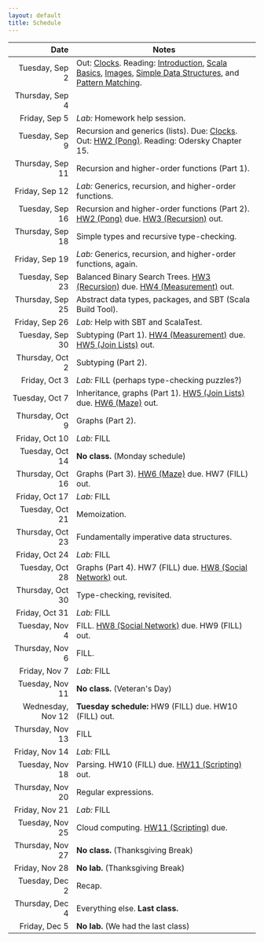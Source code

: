 ```yaml
---
layout: default
title: Schedule
---
```


| Date              | Notes                                                                                                               |
|------------------:|---------------------------------------------------------------------------------------------------------------------|
| Tuesday, Sep 2    | Out: [Clocks]. Reading: [Introduction], [Scala Basics], [Images], [Simple Data Structures], and [Pattern Matching]. |
| Thursday, Sep 4   |                                                                                                                     |
| Friday, Sep 5     | *Lab:* Homework help session.                                                                                       |
| Tuesday, Sep 9    | Recursion and generics (lists). Due: [Clocks]. Out: [HW2 (Pong)]. Reading: Odersky Chapter 15.                      |
| Thursday, Sep 11  | Recursion and higher-order functions (Part 1).                                            |
| Friday, Sep 12    | *Lab:* Generics, recursion, and higher-order functions.                                   |
| Tuesday, Sep 16   | Recursion and higher-order functions (Part 2). [HW2 (Pong)] due. [HW3 (Recursion)] out.   |
| Thursday, Sep 18  | Simple types and recursive type-checking.                                                 |
| Friday, Sep 19    | *Lab:* Generics, recursion, and higher-order functions, again.                            |
| Tuesday, Sep 23   | Balanced Binary Search Trees. [HW3 (Recursion)] due. [HW4 (Measurement)] out.             |
| Thursday, Sep 25  | Abstract data types, packages, and SBT (Scala Build Tool).                                |
| Friday, Sep 26    | *Lab:* Help with SBT and ScalaTest.                                                       |
| Tuesday, Sep 30   | Subtyping (Part 1). [HW4 (Measurement)] due. [HW5 (Join Lists)] out.                      |
| Thursday, Oct 2   | Subtyping (Part 2).                                                                       |
| Friday, Oct 3     | *Lab:* FILL (perhaps type-checking puzzles?)                                              |
| Tuesday, Oct 7    | Inheritance, graphs (Part 1). [HW5 (Join Lists)] due. [HW6 (Maze)] out.                   |
| Thursday, Oct 9   | Graphs (Part 2).                                                                          |
| Friday, Oct 10    | *Lab:* FILL                                                                               |
| Tuesday, Oct 14   | **No class.** (Monday schedule)                                                           |
| Thursday, Oct 16  | Graphs (Part 3). [HW6 (Maze)] due. HW7 (FILL) out.                                        |
| Friday, Oct 17    | *Lab:* FILL                                                                               |
| Tuesday, Oct 21   | Memoization.                                                                              |
| Thursday, Oct 23  | Fundamentally imperative data structures.                                                 |
| Friday, Oct 24    | *Lab:* FILL                                                                               |
| Tuesday, Oct 28   | Graphs (Part 4). HW7 (FILL) due. [HW8 (Social Network)] out.                              |
| Thursday, Oct 30  | Type-checking, revisited.                                                                 |
| Friday, Oct 31    | *Lab:* FILL                                                                               |
| Tuesday, Nov 4    | FILL. [HW8 (Social Network)] due. HW9 (FILL) out.                                         |
| Thursday, Nov 6   | FILL.                                                                                     |
| Friday, Nov 7     | *Lab:* FILL                                                                               |
| Tuesday, Nov 11   | **No class.** (Veteran's Day)                                                             |
| Wednesday, Nov 12 | **Tuesday schedule:** HW9 (FILL) due. HW10 (FILL) out.                                    |
| Thursday, Nov 13  | FILL                                                                                      |
| Friday, Nov 14    | *Lab:* FILL                                                                               |
| Tuesday, Nov 18   | Parsing. HW10 (FILL) due. [HW11 (Scripting)] out.                                         |
| Thursday, Nov 20  | Regular expressions.                                                                      |
| Friday, Nov 21    | *Lab:* FILL                                                                               |
| Tuesday, Nov 25   | Cloud computing. [HW11 (Scripting)] due.                                                  |
| Thursday, Nov 27  | **No class.** (Thanksgiving Break)                                                        |
| Friday, Nov 28    | **No lab.** (Thanksgiving Break)                                                          |
| Tuesday, Dec 2    | Recap.                                                                                    |
| Thursday, Dec 4   | Everything else. **Last class.**                                                          |
| Friday, Dec 5     | **No lab.** (We had the last class)                                                       |

[Clocks]: ../hw/clocks
[HW2 (Pong)]: ../hw/pong
[HW3 (Recursion)]: ../hw/recursion
[HW4 (Measurement)]: ../hw/measurement
[HW5 (Join Lists)]: ../hw/joinlists
[HW6 (Maze)]: ../hw/maze
[HW8 (Social Network)]: ../hw/social
[HW11 (Scripting)]: ../hw/scripting

[Introduction]: ../reading/intro
[Scala Basics]: ../reading/scala-basics
[Images]: ../reading/images
[Simple Data Structures]: ../reading/simple-data
[Pattern Matching]: ../reading/pattern-matching